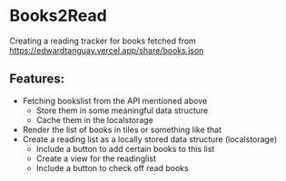 # Books2Read

Creating a reading tracker for books fetched from https://edwardtanguay.vercel.app/share/books.json


## Features:
- Fetching bookslist from the API mentioned above
    - Store them in some meaningful data structure
    - Cache them in the localstorage
- Render the list of books in tiles or something like that
- Create a reading list as a locally stored data structure (localstorage)
    - Include a button to add certain books to this list
    - Create a view for the readinglist
    - Include a button to check off read books